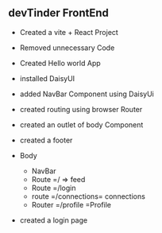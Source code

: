## devTinder FrontEnd

- Created a vite + React Project
- Removed unnecessary Code
- Created Hello world App
- installed DaisyUI
- added NavBar Component using DaisyUi
- created routing using browser Router
- created an outlet of body Component
- created a footer

- Body
  - NavBar
  - Route =/ => feed
  - Route =/login
  - route =/connections= connections
  - Router =/profile =Profile
- created a login page
